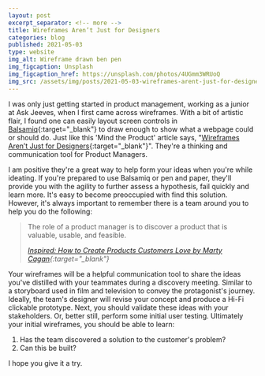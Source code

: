 ```yaml
---
layout: post
excerpt_separator: <!-- more -->
title: Wireframes Aren’t Just for Designers
categories: blog
published: 2021-05-03
type: website
img_alt: Wireframe drawn ben pen
img_figcaption: Unsplash
img_figcaption_href: https://unsplash.com/photos/4UGmm3WRUoQ
img_src: /assets/img/posts/2021-05-03-wireframes-arent-just-for-designers.jpg
---
```

I was only just getting started in product management, working as a junior at Ask Jeeves, when I first came across wireframes. With a bit of artistic flair, I found one can easily layout screen controls in [Balsamiq](https://balsamiq.com/){:target="_blank"} to draw enough to show what a webpage could or should do. Just like this 'Mind the Product' article says, "[Wireframes Aren’t Just for Designers](https://www.mindtheproduct.com/wireframes-arent-just-for-designers/){:target="_blank"}". They're a thinking and communication tool for Product Managers.

<!-- more -->

I am positive they're a great way to help form your ideas when you're while ideating. If you're prepared to use Balsamiq or pen and paper, they'll provide you with the agility to further assess a hypothesis, fail quickly and learn more. It's easy to become preoccupied with find this solution. However, it's always important to remember there is a team around you to help you do the following:

> The role of a product manager is to discover a product that is valuable, usable, and feasible.
>
> <cite>[Inspired: How to Create Products Customers Love by Marty Cagan](https://www.amazon.co.uk/gp/product/0981690408/){:target="_blank"}</cite>

Your wireframes will be a helpful communication tool to share the ideas you've distilled with your teammates during a discovery meeting. Similar to a storyboard used in film and television to convey the protagonist's journey. Ideally, the team's designer will revise your concept and produce a Hi-Fi clickable prototype. Next, you should validate these ideas with your stakeholders. Or, better still, perform some initial user testing. Ultimately your initial wireframes, you should be able to learn:

1. Has the team discovered a solution to the customer's problem?
2. Can this be built?

I hope you give it a try.
